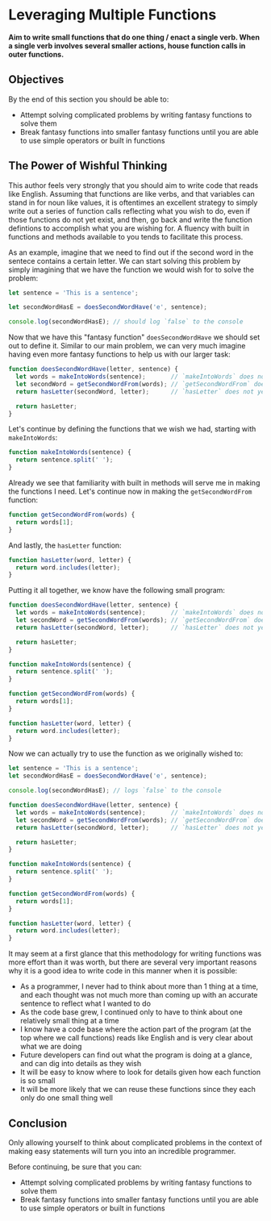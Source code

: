 # Leveraging Multiple Functions

**Aim to write small functions that do one thing / enact a single verb. When a single verb involves several smaller actions, house function calls in outer functions.**

## Objectives

By the end of this section you should be able to:

- Attempt solving complicated problems by writing fantasy functions to solve them
- Break fantasy functions into smaller fantasy functions until you are able to use simple operators or built in functions

## The Power of Wishful Thinking

This author feels very strongly that you should aim to write code that reads like English. Assuming that functions are like verbs, and that variables can stand in for noun like values, it is oftentimes an excellent strategy to simply write out a series of function calls reflecting what you wish to do, even if those functions do not yet exist, and then, go back and write the function defintions to accomplish what you are wishing for. A fluency with built in functions and methods available to you tends to facilitate this process.

As an example, imagine that we need to find out if the second word in the sentece contains a certain letter. We can start solving this problem by simply imagining that we have the function we would wish for to solve the problem:

```javascript
let sentence = 'This is a sentence';

let secondWordHasE = doesSecondWordHave('e', sentence);

console.log(secondWordHasE); // should log `false` to the console
```

Now that we have this "fantasy function" `doesSecondWordHave` we should set out to define it. Similar to our main problem, we can very much imagine having even more fantasy functions to help us with our larger task:

```javascript
function doesSecondWordHave(letter, sentence) {
  let words = makeIntoWords(sentence);       // `makeIntoWords` does not yet exist
  let secondWord = getSecondWordFrom(words); // `getSecondWordFrom` does not yet exist
  return hasLetter(secondWord, letter);      // `hasLetter` does not yet exist

  return hasLetter;
}
```

Let's continue by defining the functions that we wish we had, starting with `makeIntoWords`:

```javascript
function makeIntoWords(sentence) {
  return sentence.split(' ');
}
```

Already we see that familiarity with built in methods will serve me in making the functions I need. Let's continue now in making the `getSecondWordFrom` function:

```javascript
function getSecondWordFrom(words) {
  return words[1];
}
```

And lastly, the `hasLetter` function:

```javascript
function hasLetter(word, letter) {
  return word.includes(letter);
}
```

Putting it all together, we know have the following small program:

```javascript
function doesSecondWordHave(letter, sentence) {
  let words = makeIntoWords(sentence);       // `makeIntoWords` does not yet exist
  let secondWord = getSecondWordFrom(words); // `getSecondWordFrom` does not yet exist
  return hasLetter(secondWord, letter);      // `hasLetter` does not yet exist

  return hasLetter;
}

function makeIntoWords(sentence) {
  return sentence.split(' ');
}

function getSecondWordFrom(words) {
  return words[1];
}

function hasLetter(word, letter) {
  return word.includes(letter);
}
```

Now we can actually try to use the function as we originally wished to:

```javascript
let sentence = 'This is a sentence';
let secondWordHasE = doesSecondWordHave('e', sentence);

console.log(secondWordHasE); // logs `false` to the console

function doesSecondWordHave(letter, sentence) {
  let words = makeIntoWords(sentence);       // `makeIntoWords` does not yet exist
  let secondWord = getSecondWordFrom(words); // `getSecondWordFrom` does not yet exist
  return hasLetter(secondWord, letter);      // `hasLetter` does not yet exist

  return hasLetter;
}

function makeIntoWords(sentence) {
  return sentence.split(' ');
}

function getSecondWordFrom(words) {
  return words[1];
}

function hasLetter(word, letter) {
  return word.includes(letter);
}
```

It may seem at a first glance that this methodology for writing functions was more effort than it was worth, but there are several very important reasons why it is a good idea to write code in this manner when it is possible:

- As a programmer, I never had to think about more than 1 thing at a time, and each thought was not much more than coming up with an accurate sentence to reflect what I wanted to do
- As the code base grew, I continued only to have to think about one relatively small thing at a time
- I know have a code base where the action part of the program (at the top where we call functions) reads like English and is very clear about what we are doing
- Future developers can find out what the program is doing at a glance, and can dig into details as they wish
- It will be easy to know where to look for details given how each function is so small
- It will be more likely that we can reuse these functions since they each only do one small thing well

## Conclusion

Only allowing yourself to think about complicated problems in the context of making easy statements will turn you into an incredible programmer.

Before continuing, be sure that you can:

- Attempt solving complicated problems by writing fantasy functions to solve them
- Break fantasy functions into smaller fantasy functions until you are able to use simple operators or built in functions

